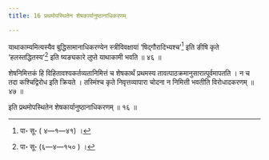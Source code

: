 ```yaml
---
title: 16 प्रथमोपस्थितेन शेषकार्यानुष्ठानाधिकरणम्

---
```

याथाकाम्यमित्यस्यैव बुद्धिसामानाधिकरण्येन स्त्रीविवक्षायां ‘षिद्गौरादिभ्यश्च’[^1] इति ङीषि कृते ‘हलस्तद्धितस्य’[^2] इति ष्यङ्यकारे लुप्ते याथाकामी भवति ॥ ४६ ॥

[^1]: पा॰ सू॰ ( ४—१—४१) ।


[^2]: पा॰ सू॰ (६—४—१५० ) ।


शेषनिमित्तकं हि विहितावश्यकर्तव्यतानिमित्तं च शेषकार्थं प्रथमस्य तावत्पाठक्रमानुसारात्पूर्वमापतति । न च तदा कश्चिद्विरोध इति क्रियते । तस्मिंश्च कृते निवृत्तव्यापारा चोदना न निमित्ती भवतीति विरोधादकरणम् ॥ ४७ ॥

इति प्रथमोपस्थितेन शेषकार्यानुष्ठानाधिकरणम् ॥ १६ ॥